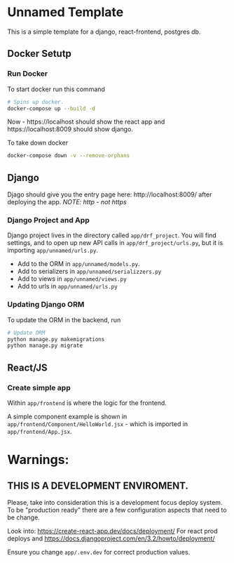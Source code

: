 # Unnamed Template


This is a simple template for a django, react-frontend, postgres db.

## Docker Setutp

### Run Docker

To start docker run this command


```bash
# Spins up docker.
docker-compose up --build -d
```

Now - https://localhost should show the react app and https://localhost:8009 should show django.


To take down docker 


```bash
docker-compose down -v --remove-orphans
```

## Django

Djago should give you the entry page here: http://localhost:8009/ after deploying the app. *NOTE: http - not https*

### Django Project and App

Django project lives in the directory called `app/drf_project`. You will find settings, and to open up new API calls in `app/drf_project/urls.py`, but it is importing `app/unnamed/urls.py`.

* Add to the ORM in `app/unnamed/models.py`.
* Add to serializers in `app/unnamed/serializzers.py`
* Add to views in `app/unnamed/views.py`
* Add to urls in `app/unnamed/urls.py`


### Updating Django ORM

To update the ORM in the backend, run

```bash
# Update ORM
python manage.py makemigrations
python manage.py migrate
```


## React/JS

### Create simple app

Within `app/frontend` is where the logic for the frontend.

A simple component example is shown in `app/frontend/Component/HelloWorld.jsx` - which is imported in `app/frontend/App.jsx`.


# Warnings:

## THIS IS A DEVELOPMENT ENVIROMENT.

Please, take into consideration this is a development focus deploy system. To be "production ready" there are a few configuration aspects that need to be change.

Look into: https://create-react-app.dev/docs/deployment/ For react prod deploys and https://docs.djangoproject.com/en/3.2/howto/deployment/

Ensure you change `app/.env.dev` for correct production values.